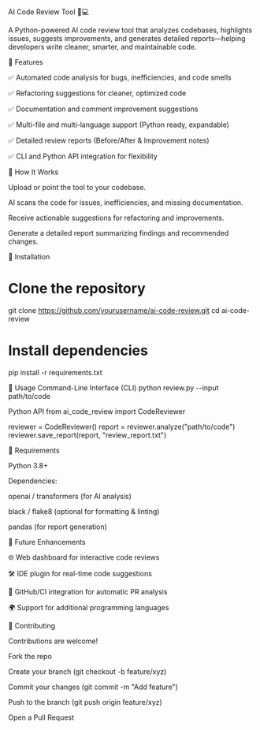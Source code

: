 AI Code Review Tool 🧠💻

A Python-powered AI code review tool that analyzes codebases, highlights issues, suggests improvements, and generates detailed reports—helping developers write cleaner, smarter, and maintainable code.

🔹 Features

✅ Automated code analysis for bugs, inefficiencies, and code smells

✅ Refactoring suggestions for cleaner, optimized code

✅ Documentation and comment improvement suggestions

✅ Multi-file and multi-language support (Python ready, expandable)

✅ Detailed review reports (Before/After & Improvement notes)

✅ CLI and Python API integration for flexibility

🔹 How It Works

Upload or point the tool to your codebase.

AI scans the code for issues, inefficiencies, and missing documentation.

Receive actionable suggestions for refactoring and improvements.

Generate a detailed report summarizing findings and recommended changes.

🔹 Installation
# Clone the repository
git clone https://github.com/yourusername/ai-code-review.git
cd ai-code-review

# Install dependencies
pip install -r requirements.txt

🔹 Usage
Command-Line Interface (CLI)
python review.py --input path/to/code

Python API
from ai_code_review import CodeReviewer

reviewer = CodeReviewer()
report = reviewer.analyze("path/to/code")
reviewer.save_report(report, "review_report.txt")


🔹 Requirements

Python 3.8+

Dependencies:

openai / transformers (for AI analysis)

black / flake8 (optional for formatting & linting)

pandas (for report generation)

🔹 Future Enhancements

🌐 Web dashboard for interactive code reviews

🛠 IDE plugin for real-time code suggestions

🔄 GitHub/CI integration for automatic PR analysis

🌍 Support for additional programming languages

🔹 Contributing

Contributions are welcome!

Fork the repo

Create your branch (git checkout -b feature/xyz)

Commit your changes (git commit -m "Add feature")

Push to the branch (git push origin feature/xyz)

Open a Pull Request
